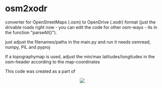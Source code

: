 # osm2xodr
converter for OpenStreetMaps (.osm) to OpenDrive (.xodr) format (just the drivable roads right now - you can edit the code for other osm-ways - its in the function "parseAll()").

just adjust the filenames/paths in the main.py and run it
needs osmread, numpy, PIL and pyproj

If a topographymap is used, adjust the min/max latitudes/longitudes in the osm-header according to the map-coordinates





This code was created as a part of
<p align="center"><img src="https://github.com/JHMeusener/osm2xodr/blob/master/Projekt%20und%20F%C3%B6rderlogos%20EN_28.11.2019.jpg" /></p>
